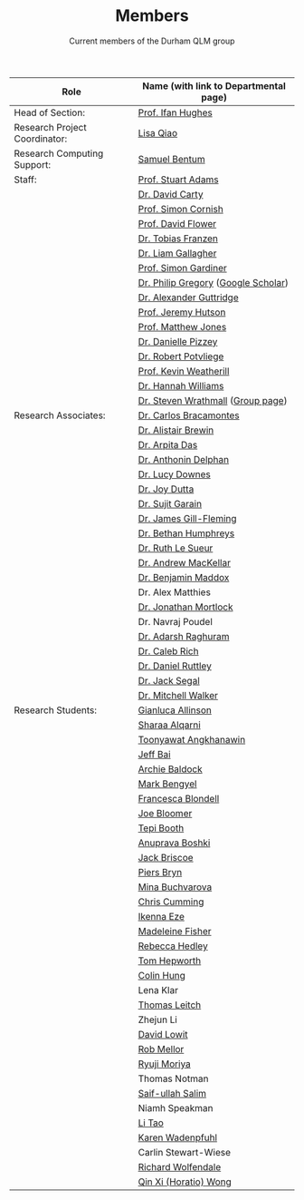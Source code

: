 ﻿---
layout: page
title: Members 
subtitle: Current members of the Durham QLM group
---
|Role|	Name (with link to Departmental page)|
|---|---|
|Head of Section:	|[Prof. Ifan Hughes](https://www.durham.ac.uk/staff/i-g-hughes/)|
|Research Project Coordinator:	|[Lisa Qiao](https://www.durham.ac.uk/staff/liang-qiao/)|
|Research Computing Support:	|[Samuel Bentum](https://www.durham.ac.uk/staff/samuel-bentum/)|
|Staff:	|[Prof. Stuart Adams](https://www.durham.ac.uk/staff/c-s-adams/)|
|   |[Dr. David Carty](https://www.durham.ac.uk/staff/david-carty/)|
|	|[Prof. Simon Cornish](https://www.durham.ac.uk/staff/s-l-cornish/)|
|	|[Prof. David Flower](https://www.durham.ac.uk/staff/david-flower/)|
|   |[Dr. Tobias Franzen](franzen)|
|   |[Dr. Liam Gallagher](https://www.durham.ac.uk/staff/liam-a-gallagher/)|
|	|[Prof. Simon Gardiner](https://www.durham.ac.uk/staff/s-a-gardiner/)|
|   |[Dr. Philip Gregory](gregory) ([Google Scholar](https://scholar.google.co.uk/citations?user=lI9XargAAAAJ&hl=en))|
|   |[Dr. Alexander Guttridge](guttridge)|
|   |[Prof. Jeremy Hutson](https://www.durham.ac.uk/staff/j-m-hutson/)|
|	|[Prof. Matthew Jones](https://www.durham.ac.uk/staff/m-p-a-jones/)|
|   |[Dr. Danielle Pizzey](https://www.durham.ac.uk/staff/danielle-boddy/)|
|	|[Dr. Robert Potvliege](https://www.durham.ac.uk/staff/r-m-potvliege/)|
|	|[Prof. Kevin Weatherill](https://www.durham.ac.uk/staff/k-j-weatherill/)|
|	|[Dr. Hannah Williams](https://www.durham.ac.uk/staff/hannah-williams4/)|
|	|[Dr. Steven Wrathmall](https://www.durham.ac.uk/staff/s-a-wrathmall/) ([Group page](saw))|
|Research Associates:   |[Dr. Carlos Bracamontes](https://www.durham.ac.uk/staff/carlos-bracamontes/)|
| |[Dr. Alistair Brewin](https://www.durham.ac.uk/staff/alistair-brewin/)|
|   |[Dr. Arpita Das](https://www.durham.ac.uk/staff/arpita-das/)|
|   |[Dr. Anthonin Delphan](https://www.durham.ac.uk/staff/anthonin-delphan/)|
|   |[Dr. Lucy Downes](https://www.durham.ac.uk/staff/lucy-downes/)|
| |[Dr. Joy Dutta](https://www.durham.ac.uk/staff/joy-dutta/)|
| |[Dr. Sujit Garain](https://www.durham.ac.uk/staff/sujit-garain/)|
|   |[Dr. James Gill-Fleming](https://www.durham.ac.uk/staff/james-p-fleming/)|
|   |[Dr. Bethan Humphreys](https://www.durham.ac.uk/staff/bethan-humphreys/)|
| |[Dr. Ruth Le Sueur](https://www.durham.ac.uk/staff/c-r-lesueur/)|
|   |[Dr. Andrew MacKellar](https://www.durham.ac.uk/staff/andrew-r-mackellar/)|
|   |[Dr. Benjamin Maddox](https://www.durham.ac.uk/staff/benjamin-p-maddox/)|
|   |Dr. Alex Matthies|
|   |[Dr. Jonathan Mortlock](https://www.durham.ac.uk/staff/jonathan-m-mortlock/)|
| |Dr. Navraj Poudel|
|   |[Dr. Adarsh Raghuram](https://www.durham.ac.uk/staff/adarsh-p-raghuram/)|
|   |[Dr. Caleb Rich](https://www.durham.ac.uk/staff/caleb-j-rich/)|
|   |[Dr. Daniel Ruttley](https://www.durham.ac.uk/staff/daniel-k-ruttley/)|
|   |[Dr. Jack Segal](https://www.durham.ac.uk/staff/jack-d-segal/)|
| |[Dr. Mitchell Walker](https://www.durham.ac.uk/staff/mitchell-j-walker/)|
|Research Students:   |[Gianluca Allinson](https://www.durham.ac.uk/staff/gianluca-allinson/)|
|   |[Sharaa Alqarni](https://www.durham.ac.uk/staff/sharaa-alqarni/)|
|   |[Toonyawat Angkhanawin](https://www.durham.ac.uk/staff/toonyawat-angkhanawin/)|
|   |[Jeff Bai](https://www.durham.ac.uk/staff/songlin-bai/)|
|   |[Archie Baldock](https://www.durham.ac.uk/staff/archie-baldock/)|
|   |[Mark Bengyel](https://www.durham.ac.uk/staff/mark-bengyel/)|
|   |[Francesca Blondell](https://www.durham.ac.uk/staff/francesca-m-blondell/)|
|   |[Joe Bloomer](https://www.durham.ac.uk/staff/joe-t-bloomer/)|
|   |[Tepi Booth](https://www.durham.ac.uk/staff/imhotep-t-booth/)|
| |[Anuprava Boshki](https://www.durham.ac.uk/staff/anuprava-bokshi/)|
|   |[Jack Briscoe](https://www.durham.ac.uk/staff/jack-d-briscoe/)|
| |[Piers Bryn](https://www.durham.ac.uk/staff/piers-t-bryn/)|
| |[Mina Buchvarova](https://www.durham.ac.uk/staff/mina-buchvarova/)|
|   |[Chris Cumming](https://www.durham.ac.uk/staff/chris-d-cumming/)|
| |[Ikenna Eze](https://www.durham.ac.uk/staff/ikenna-a-eze/)|
|   |[Madeleine Fisher](https://www.durham.ac.uk/staff/madeleine-fisher/)|
|   |[Rebecca Hedley](https://www.durham.ac.uk/staff/rebecca-hedley/)|
|   |[Tom Hepworth](https://www.durham.ac.uk/staff/tom-hepworth/)|
| |[Colin Hung](https://www.durham.ac.uk/staff/colin-l-hung/)|
| |Lena Klar|
| |[Thomas Leitch](https://www.durham.ac.uk/staff/thomas-w-leitch/)|
| |Zhejun Li|
|   |[David Lowit](https://www.durham.ac.uk/staff/david-lowit/)|
| |[Rob Mellor](https://www.durham.ac.uk/staff/robert-mellor/)|
|   |[Ryuji Moriya](https://www.durham.ac.uk/staff/ryuji-moriya/)|
| |Thomas Notman|
|   |[Saif-ullah Salim](https://www.durham.ac.uk/staff/saif-ullah-k-salim/)|
| |Niamh Speakman|
|   |[Li Tao](https://www.durham.ac.uk/staff/li-tao/)|
|   |[Karen Wadenpfuhl](https://www.durham.ac.uk/staff/karen-wadenpfuhl/)|
| |Carlin Stewart-Wiese|
| |[Richard Wolfendale](https://www.durham.ac.uk/staff/richard-g-wolfendale/)|
|   |[Qin Xi (Horatio) Wong](https://www.durham.ac.uk/staff/qin-x-wong/)|
